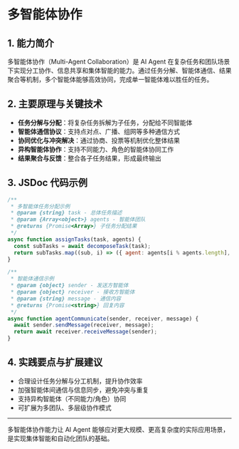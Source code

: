 # 多智能体协作

## 1. 能力简介
多智能体协作（Multi-Agent Collaboration）是 AI Agent 在复杂任务和团队场景下实现分工协作、信息共享和集体智能的能力。通过任务分解、智能体通信、结果聚合等机制，多个智能体能够高效协同，完成单一智能体难以胜任的任务。

## 2. 主要原理与关键技术
- **任务分解与分配**：将复杂任务拆解为子任务，分配给不同智能体
- **智能体通信协议**：支持点对点、广播、组网等多种通信方式
- **协同优化与冲突解决**：通过协商、投票等机制优化整体结果
- **异构智能体协作**：支持不同能力、角色的智能体协同工作
- **结果聚合与反馈**：整合各子任务结果，形成最终输出

## 3. JSDoc 代码示例
```js
/**
 * 多智能体任务分配示例
 * @param {string} task - 总体任务描述
 * @param {Array<object>} agents - 智能体团队
 * @returns {Promise<Array>} 子任务分配结果
 */
async function assignTasks(task, agents) {
  const subTasks = await decomposeTask(task);
  return subTasks.map((sub, i) => ({ agent: agents[i % agents.length], subTask: sub }));
}

/**
 * 智能体通信示例
 * @param {object} sender - 发送方智能体
 * @param {object} receiver - 接收方智能体
 * @param {string} message - 通信内容
 * @returns {Promise<string>} 回复内容
 */
async function agentCommunicate(sender, receiver, message) {
  await sender.sendMessage(receiver, message);
  return await receiver.receiveMessage(sender);
}
```

## 4. 实践要点与扩展建议
- 合理设计任务分解与分工机制，提升协作效率
- 加强智能体间通信与信息同步，避免冲突与重复
- 支持异构智能体（不同能力/角色）协同
- 可扩展为多团队、多层级协作模式

---
多智能体协作能力让 AI Agent 能够应对更大规模、更高复杂度的实际应用场景，是实现集体智能和自动化团队的基础。 